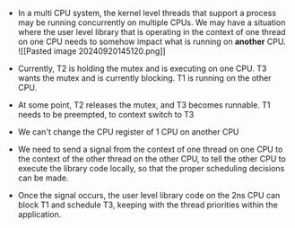 -  In a multi CPU system, the kernel level threads that support a process may be running concurrently on multiple CPUs. We may have a situation where the user level library that is operating in the context of one thread on one CPU needs to somehow impact what is running on **another** CPU.
![[Pasted image 20240920145120.png]]

- Currently, T2 is holding the mutex and is executing on one CPU. T3 wants the mutex and is currently blocking. T1 is running on the other CPU.
- At some point, T2 releases the mutex, and T3 becomes runnable. T1 needs to be preempted, to context switch to T3
- We can't change the CPU register of 1 CPU on another CPU
- We need to send a signal from the context of one thread on one CPU to the context of the other thread on the other CPU, to tell the other CPU to execute the library code locally, so that the proper scheduling decisions can be made.
- Once the signal occurs, the user level library code on the 2ns CPU can block T1 and schedule T3, keeping with the thread priorities within the application.

